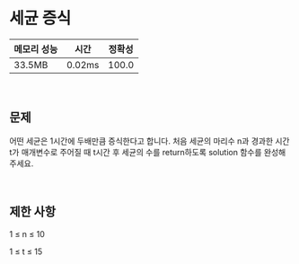 # 세균 증식

| 메모리 성능 | 시간 | 정확성 |
| ---- | ---- | ---- |
| 33.5MB | 0.02ms | 100.0 |

<br />

## 문제

어떤 세균은 1시간에 두배만큼 증식한다고 합니다. 처음 세균의 마리수 n과 경과한 시간 t가 매개변수로 주어질 때 t시간 후 세균의 수를 return하도록 solution 함수를 완성해주세요.

<br />

## 제한 사항
1 ≤ n ≤ 10

1 ≤ t ≤ 15